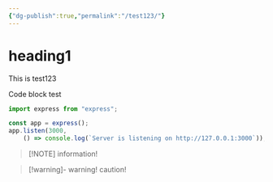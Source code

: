 ```yaml
---
{"dg-publish":true,"permalink":"/test123/"}
---
```



# heading1

This is test123

Code block test

```js title:index.js
import express from "express";

const app = express();
app.listen(3000,
	() => console.log(`Server is listening on http://127.0.0.1:3000`));
```


> [!NOTE] information!

>[!warning]- warning!
>caution!